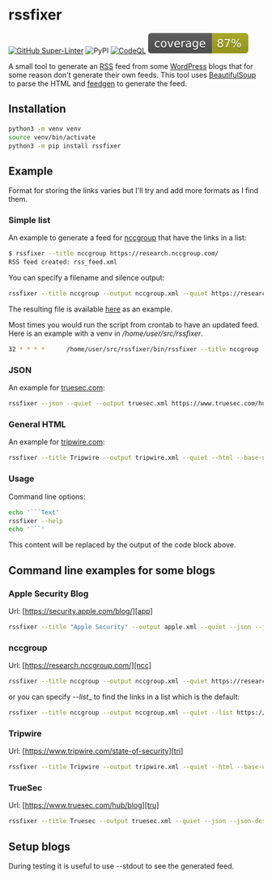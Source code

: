 # rssfixer

[![GitHub Super-Linter](https://github.com/reuteras/rssfixer/actions/workflows/linter.yml/badge.svg)](https://github.com/marketplace/actions/super-linter)
![PyPI](https://img.shields.io/pypi/v/rssfixer?color=green)
[![CodeQL](https://github.com/reuteras/rssfixer/workflows/CodeQL/badge.svg)](https://github.com/reuteras/rssfixer/actions?query=workflow%3ACodeQL)
[![Coverage](https://raw.githubusercontent.com/reuteras/rssfixer/main/resources/coverage.svg)](https://github.com/reuteras/rssfixer/)

A small tool to generate an [RSS][rss] feed from some [WordPress][wor] blogs that for some reason don't generate their own feeds. This tool uses [BeautifulSoup][bso] to parse the HTML and [feedgen][fge] to generate the feed.

## Installation

```bash
python3 -m venv venv
source venv/bin/activate
python3 -m pip install rssfixer
```

## Example

Format for storing the links varies but I'll try and add more formats as I find them.

### Simple list

An example to generate a feed for [nccgroup][ncc] that have the links in a list:

```bash
$ rssfixer --title nccgroup https://research.nccgroup.com/
RSS feed created: rss_feed.xml
```

You can specify a filename and silence output:

```bash
rssfixer --title nccgroup --output nccgroup.xml --quiet https://research.nccgroup.com/
```

The resulting file is available [here][exa] as an example.

Most times you would run the script from crontab to have an updated feed. Here is an example with a venv in _/home/user/src/rssfixer_.

```bash
32 * * * *      /home/user/src/rssfixer/bin/rssfixer --title nccgroup --output /var/www/html/feeds/nccgroup.xml --quiet https://research.nccgroup.com
```

### JSON

An example for [truesec.com][tru]:

```bash
rssfixer --json --quiet --output truesec.xml https://www.truesec.com/hub/blog
```

### General HTML

An example for [tripwire.com][tri]:

```bash
rssfixer --title Tripwire --output tripwire.xml --quiet --html --base-url https://www.tripwire.com http://www.tripwire.com/state-of-security

```


### Usage

Command line options:

```bash markdown-code-runner
echo '```Text'
rssfixer --help
echo '```'
```

<!-- OUTPUT:START -->
This content will be replaced by the output of the code block above.
<!-- OUTPUT:END -->

## Command line examples for some blogs

### Apple Security Blog

Url: [https://security.apple.com/blog/][app]

```bash
rssfixer --title "Apple Security" --output apple.xml --quiet --json --json-entries blogs --json-url slug --base-url https://security.apple.com/blog/ https://security.apple.com/blog
```

### nccgroup

Url: [https://research.nccgroup.com/][ncc]

```bash
rssfixer --title nccgroup --output nccgroup.xml --quiet https://research.nccgroup.com
```

or you can specify _--list__ to find the links in a list which is the default:

```bash
rssfixer --title nccgroup --output nccgroup.xml --quiet --list https://research.nccgroup.com
```

### Tripwire

Url: [https://www.tripwire.com/state-of-security][tri]

```bash
rssfixer --title Tripwire --output tripwire.xml --quiet --html --base-url https://www.tripwire.com http://www.tripwire.com/state-of-security
```

### TrueSec

Url: [https://www.truesec.com/hub/blog][tru]

```bash
rssfixer --title Truesec --output truesec.xml --quiet --json --json-description preamble https://www.truesec.com/hub/blog
```

## Setup blogs

During testing it is useful to use --stdout to see the generated feed. 


  [app]: https://security.apple.com/blog/
  [bso]: https://www.crummy.com/software/BeautifulSoup/
  [exa]: https://github.com/reuteras/rssfixer/blob/main/src/tests/data/output/nccgroup.xml
  [fge]: https://feedgen.kiesow.be/
  [ncc]: https://research.nccgroup.com/
  [rss]: https://www.rssboard.org/
  [tri]: https://www.tripwire.com/state-of-security
  [tru]: https://www.truesec.com/hub/blog
  [wor]: https://wordpress.org/
